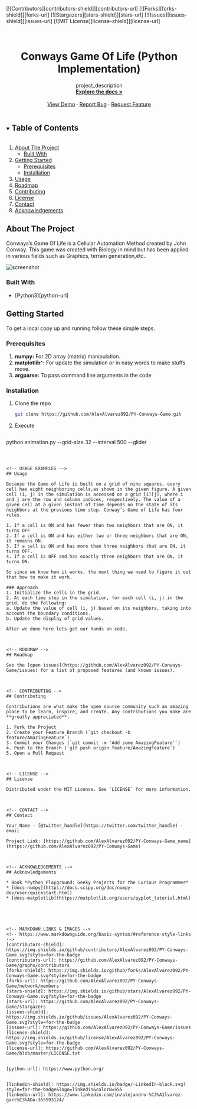 [![Contributors][contributors-shield]][contributors-url]
[![Forks][forks-shield]][forks-url]
[![Stargazers][stars-shield]][stars-url]
[![Issues][issues-shield]][issues-url]
[![MIT License][license-shield]][license-url]





<!-- PROJECT LOGO -->
<br />
<p align="center">
  <h1 align="center">Conways Game Of Life (Python Implementation)</h1>

  <p align="center">
    project_description
    <br />
    <a href="https://github.com/AlexAlvarez092/PY-Conways-Game"><strong>Explore the docs »</strong></a>
    <br />
    <br />
    <a href="https://github.com/AlexAlvarez092/PY-Conways-Game">View Demo</a>
    ·
    <a href="https://github.com/AlexAlvarez092/PY-Conways-Game/issues">Report Bug</a>
    ·
    <a href="https://github.com/AlexAlvarez092/PY-Conways-Game/issues">Request Feature</a>
  </p>
</p>



<!-- TABLE OF CONTENTS -->
<details open="open">
  <summary><h2 style="display: inline-block">Table of Contents</h2></summary>
  <ol>
    <li>
      <a href="#about-the-project">About The Project</a>
      <ul>
        <li><a href="#built-with">Built With</a></li>
      </ul>
    </li>
    <li>
      <a href="#getting-started">Getting Started</a>
      <ul>
        <li><a href="#prerequisites">Prerequisites</a></li>
        <li><a href="#installation">Installation</a></li>
      </ul>
    </li>
    <li><a href="#usage">Usage</a></li>
    <li><a href="#roadmap">Roadmap</a></li>
    <li><a href="#contributing">Contributing</a></li>
    <li><a href="#license">License</a></li>
    <li><a href="#contact">Contact</a></li>
    <li><a href="#acknowledgements">Acknowledgements</a></li>
  </ol>
</details>



<!-- ABOUT THE PROJECT -->
## About The Project

Conways’s Game Of Life is a Cellular Automation Method created by John Conway. This game was created with Biology in mind but has been applied in various fields such as Graphics, terrain generation,etc..

![screenshot](https://media.geeksforgeeks.org/wp-content/uploads/life_game.gif)


### Built With

* [Python3][python-url]



<!-- GETTING STARTED -->
## Getting Started

To get a local copy up and running follow these simple steps.

### Prerequisites
1. **numpy:** For 2D array (matrix) manipulation.
2. **matplotlib^:** For update the simulation or in easy words to make stuffs move.
3. **argparse:** To pass command line arguments in the code


### Installation

1. Clone the repo

   ```sh
   git clone https://github.com/AlexAlvarez092/PY-Conways-Game.git
   ```

2. Execute

   ```sh
  python animation.py --grid-size 32 --interval 500 --glider
   ```



<!-- USAGE EXAMPLES -->
## Usage

Because the Game of Life is built on a grid of nine squares, every cell has eight neighboring cells,as shown in the given figure. A given cell (i, j) in the simulation is accessed on a grid [i][j], where i and j are the row and column indices, respectively. The value of a given cell at a given instant of time depends on the state of its neighbors at the previous time step. Conway’s Game of Life has four rules.

1. If a cell is ON and has fewer than two neighbors that are ON, it turns OFF
2. If a cell is ON and has either two or three neighbors that are ON, it remains ON.
3. If a cell is ON and has more than three neighbors that are ON, it turns OFF.
4. If a cell is OFF and has exactly three neighbors that are ON, it turns ON.

So since we know how it works, the next thing we need to figure it out that how to make it work.

### Approach
1. Initialize the cells in the grid.
2. At each time step in the simulation, for each cell (i, j) in the grid, do the following:
  a. Update the value of cell (i, j) based on its neighbors, taking into account the boundary conditions.
  b. Update the display of grid values.

After we done here lets get our hands on code.



<!-- ROADMAP -->
## Roadmap

See the [open issues](https://github.com/AlexAlvarez092/PY-Conways-Game/issues) for a list of proposed features (and known issues).



<!-- CONTRIBUTING -->
## Contributing

Contributions are what make the open source community such an amazing place to be learn, inspire, and create. Any contributions you make are **greatly appreciated**.

1. Fork the Project
2. Create your Feature Branch (`git checkout -b feature/AmazingFeature`)
3. Commit your Changes (`git commit -m 'Add some AmazingFeature'`)
4. Push to the Branch (`git push origin feature/AmazingFeature`)
5. Open a Pull Request



<!-- LICENSE -->
## License

Distributed under the MIT License. See `LICENSE` for more information.



<!-- CONTACT -->
## Contact

Your Name - [@twitter_handle](https://twitter.com/twitter_handle) - email

Project Link: [https://github.com/AlexAlvarez092/PY-Conways-Game_name](https://github.com/AlexAlvarez092/PY-Conways-Game)



<!-- ACKNOWLEDGEMENTS -->
## Acknowledgements

* Book *Python Playground: Geeky Projects for the Curious Programmer*
* [docs-numpy](https://docs.scipy.org/doc/numpy-dev/user/quickstart.html)
* [docs-matplotlib](https://matplotlib.org/users/pyplot_tutorial.html)





<!-- MARKDOWN LINKS & IMAGES -->
<!-- https://www.markdownguide.org/basic-syntax/#reference-style-links -->
[contributors-shield]: https://img.shields.io/github/contributors/AlexAlvarez092/PY-Conways-Game.svg?style=for-the-badge
[contributors-url]: https://github.com/AlexAlvarez092/PY-Conways-Game/graphs/contributors
[forks-shield]: https://img.shields.io/github/forks/AlexAlvarez092/PY-Conways-Game.svg?style=for-the-badge
[forks-url]: https://github.com/AlexAlvarez092/PY-Conways-Game/network/members
[stars-shield]: https://img.shields.io/github/stars/AlexAlvarez092/PY-Conways-Game.svg?style=for-the-badge
[stars-url]: https://github.com/AlexAlvarez092/PY-Conways-Game/stargazers
[issues-shield]: https://img.shields.io/github/issues/AlexAlvarez092/PY-Conways-Game.svg?style=for-the-badge
[issues-url]: https://github.com/AlexAlvarez092/PY-Conways-Game/issues
[license-shield]: https://img.shields.io/github/license/AlexAlvarez092/PY-Conways-Game.svg?style=for-the-badge
[license-url]: https://github.com/AlexAlvarez092/PY-Conways-Game/blob/master/LICENSE.txt


[python-url]: https://www.python.org/


[linkedin-shield]: https://img.shields.io/badge/-LinkedIn-black.svg?style=for-the-badge&logo=linkedin&colorB=555
[linkedin-url]: https://www.linkedin.com/in/alejandro-%C3%A1lvarez-garc%C3%ADa-365593124/
